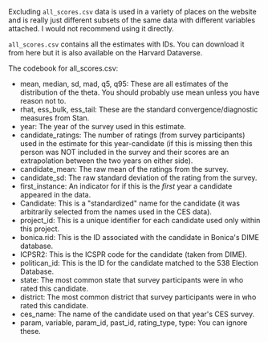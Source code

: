 Excluding `all_scores.csv` data is used in a variety of places on the website and is really just different subsets of the same data with different variables attached. I would not recommend using it directly. 

`all_scores.csv` contains all the estimates with IDs. You can download it from here but it is also available on the Harvard Dataverse. 

The codebook for all_scores.csv:

- mean, median, sd, mad, q5, q95: These are all estimates of the distribution of the theta. You should probably use mean unless you have reason not to.
- rhat, ess_bulk, ess_tail: These are the standard convergence/diagnostic measures from Stan. 
- year: The year of the survey used in this estimate. 
- candidate_ratings: The number of ratings (from survey participants) used in the estimate for this year-candidate (if this is missing then this person was NOT included in the survey and their scores are an extrapolation between the two years on either side). 
- candidate_mean: The raw mean of the ratings from the survey. 
- candidate_sd: The raw standard deviation of the rating from the survey. 
- first_instance: An indicator for if this is the _first_ year a candidate appeared in the data. 
- Candidate: This is a "standardized" name for the candidate (it was arbitrarily selected from the names used in the CES data).
- project_id: This is a unique identifier for each candidate used only within this project. 
- bonica.rid: This is the ID associated with the candidate in Bonica's DIME database. 
- ICPSR2: This is the ICSPR code for the candidate (taken from DIME). 
- politican_id: This is the ID for the candidate matched to the 538 Election Database.
- state: The most common state that survey participants were in who rated this candidate. 
- district: The most common district that survey participants were in who rated this candidate. 
- ces_name: The name of the candidate used on that year's CES survey. 
- param, variable, param_id, past_id, rating_type, type: You can ignore these. 